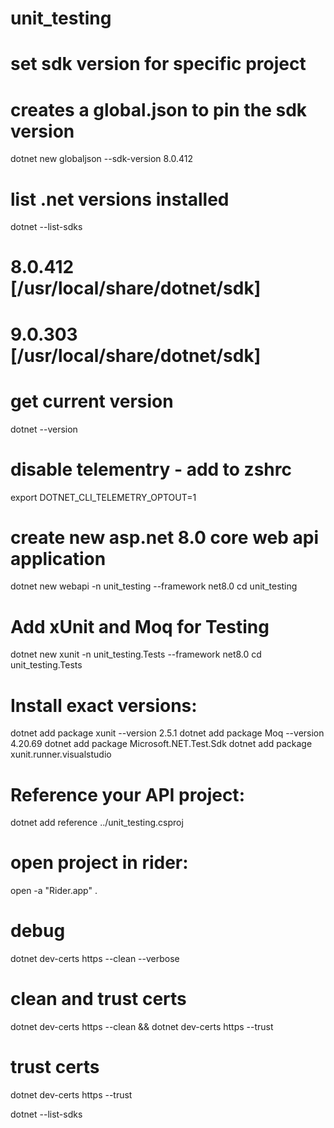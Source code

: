 # unit_testing

# set sdk version for specific project
# creates a global.json to pin the sdk version
dotnet new globaljson --sdk-version 8.0.412


# list .net versions installed
dotnet --list-sdks
# 8.0.412 [/usr/local/share/dotnet/sdk]
# 9.0.303 [/usr/local/share/dotnet/sdk]


# get current version
dotnet --version


# disable telementry - add to zshrc
export DOTNET_CLI_TELEMETRY_OPTOUT=1


# create new asp.net 8.0 core web api application
dotnet new webapi -n unit_testing --framework net8.0
cd unit_testing

# Add xUnit and Moq for Testing
dotnet new xunit -n unit_testing.Tests --framework net8.0
cd unit_testing.Tests


# Install exact versions:
dotnet add package xunit --version 2.5.1
dotnet add package Moq --version 4.20.69
dotnet add package Microsoft.NET.Test.Sdk
dotnet add package xunit.runner.visualstudio


# Reference your API project:
dotnet add reference ../unit_testing.csproj

# open project in rider:
open -a "Rider.app" .


# debug
dotnet dev-certs https --clean --verbose

# clean and trust certs
dotnet dev-certs https --clean && dotnet dev-certs https --trust

# trust certs
dotnet dev-certs https --trust

dotnet --list-sdks
